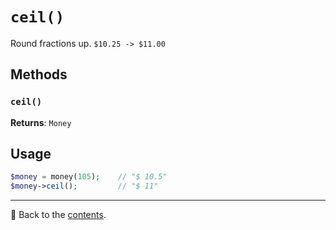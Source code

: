# `ceil()`

Round fractions up. `$10.25 -> $11.00`

## Methods

### `ceil()`
**Returns**: `Money`

## Usage

```php
$money = money(105);    // "$ 10.5"
$money->ceil();         // "$ 11"
```

---

📌 Back to the [contents](/docs/04_money/README.md).
